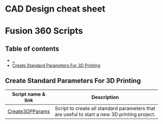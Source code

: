 # CAD Design cheat sheet

# Fusion 360 Scripts

## Table of contents
* [&nldr;](../)
* [Create Standard Parameters For 3D Printing](#create-standard-parameters-for-3d-printing)

## Create Standard Parameters For 3D Printing

| Script name & link | Description |
|:------------------:|-------------|
| [Create3DPParams](./fusion360_scripts/Create3DPParams.py) | Script to create all standard parameters that are useful to start a new 3D printing project. |
